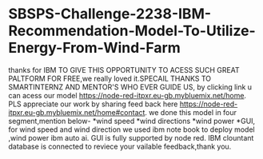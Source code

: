 # SBSPS-Challenge-2238-IBM-Recommendation-Model-To-Utilize-Energy-From-Wind-Farm
thanks for IBM TO GIVE THIS OPPORTUNITY TO ACESS SUCH GREAT PALTFORM FOR FREE,we really loved it.SPECAIL THANKS TO SMARTINTERNZ AND MENTOR'S WHO EVER GUIDE US,
by clicking link u can acess our model https://node-red-itpxr.eu-gb.mybluemix.net/home.
PLS appreciate our work by sharing feed back here https://node-red-itpxr.eu-gb.mybluemix.net/home#contact.
we done this model in four segment,mention below-
*wind speed *wind directions *wind power *GUI,
for wind speed and wind direction we used ibm note book to deploy model ,wind power ibm auto ai.
GUI is fully supported by node red.
IBM clountant database is connected to reviece your vailable feedback,thank you.
